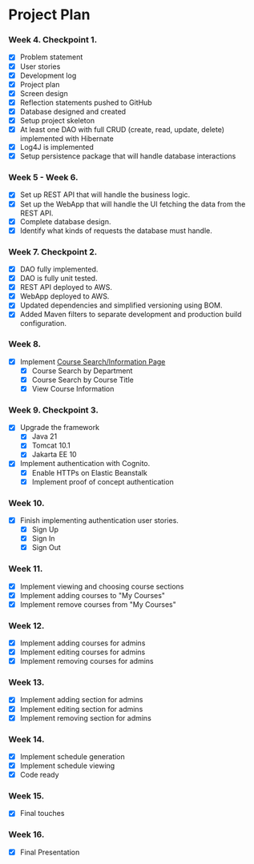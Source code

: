 # Project Plan
    
### Week 4. Checkpoint 1.
- [x] Problem statement
- [x] User stories
- [x] Development log
- [x] Project plan
- [x] Screen design
- [x] Reflection statements pushed to GitHub
- [x] Database designed and created
- [x] Setup project skeleton
- [x] At least one DAO with full CRUD (create, read, update, delete) implemented with Hibernate
- [x] Log4J is implemented
- [x] Setup persistence package that will handle database interactions

### Week 5 - Week 6.
- [x] Set up REST API that will handle the business logic.
- [x] Set up the WebApp that will handle the UI fetching the data from the REST API.
- [x] Complete database design.
- [x] Identify what kinds of requests the database must handle.

### Week 7. Checkpoint 2.
- [x] DAO fully implemented.
- [x] DAO is fully unit tested.
- [x] REST API deployed to AWS.
- [x] WebApp deployed to AWS.
- [x] Updated dependencies and simplified versioning using BOM.
- [x] Added Maven filters to separate development and production build configuration.

### Week 8.
- [X] Implement [Course Search/Information Page](https://github.com/tvdmitrii/courseSchedulePlanner-api/blob/main/DesignDocuments/screens.md#search-courses-and-view-course-information-page)
  - [X] Course Search by Department
  - [X] Course Search by Course Title
  - [X] View Course Information

### Week 9. Checkpoint 3.
- [X] Upgrade the framework
  - [X] Java 21
  - [X] Tomcat 10.1
  - [X] Jakarta EE 10
- [X] Implement authentication with Cognito.
  - [X] Enable HTTPs on Elastic Beanstalk
  - [X] Implement proof of concept authentication

### Week 10.
- [X] Finish implementing authentication user stories.
  - [X] Sign Up
  - [X] Sign In
  - [X] Sign Out

### Week 11.
- [X] Implement viewing and choosing course sections
- [X] Implement adding courses to "My Courses"
- [X] Implement remove courses from "My Courses"

### Week 12.
- [X] Implement adding courses for admins
- [X] Implement editing courses for admins
- [X] Implement removing courses for admins

### Week 13.
- [X] Implement adding section for admins
- [X] Implement editing section for admins
- [X] Implement removing section for admins

### Week 14.
- [X] Implement schedule generation
- [X] Implement schedule viewing
- [X] Code ready

### Week 15.
- [X] Final touches

### Week 16.
- [X] Final Presentation